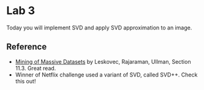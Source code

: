 # Lab 3

Today you will implement SVD and apply SVD approximation to an image. 

## Reference
* [Mining of Massive Datasets](http://infolab.stanford.edu/~ullman/mmds/book.pdf) by Leskovec, Rajaraman, Ullman, Section 11.3. Great read.
* Winner of Netflix challenge used a variant of SVD, called SVD++. Check this out!
